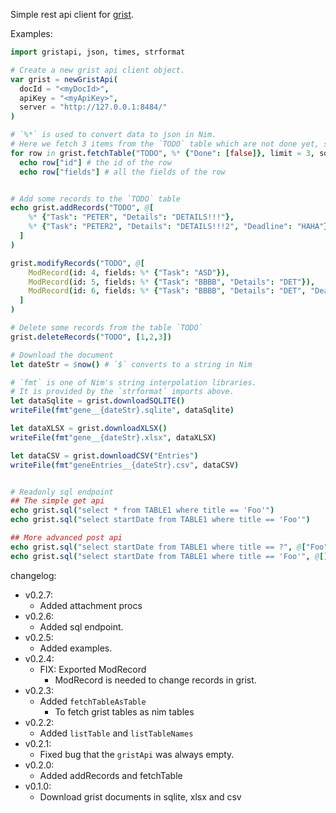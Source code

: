 Simple rest api client for [grist](https://getgrist.com/).

Examples:

```nim
import gristapi, json, times, strformat

# Create a new grist api client object.
var grist = newGristApi(
  docId = "<myDocId>",
  apiKey = "<myApiKey>",
  server = "http://127.0.0.1:8484/"
)

# `%*` is used to convert data to json in Nim.
# Here we fetch 3 items from the `TODO` table which are not done yet, sorted by the "Added" column
for row in grist.fetchTable("TODO", %* {"Done": [false]}, limit = 3, sort = "Added"):
  echo row["id"] # the id of the row
  echo row["fields"] # all the fields of the row


# Add some records to the `TODO` table
echo grist.addRecords("TODO", @[
    %* {"Task": "PETER", "Details": "DETAILS!!!"},
    %* {"Task": "PETER2", "Details": "DETAILS!!!2", "Deadline": "HAHA"}
  ]
)

grist.modifyRecords("TODO", @[
    ModRecord(id: 4, fields: %* {"Task": "ASD"}),
    ModRecord(id: 5, fields: %* {"Task": "BBBB", "Details": "DET"}),
    ModRecord(id: 6, fields: %* {"Task": "BBBB", "Details": "DET", "Deadline": "2022.01.13"}),
  ]
)

# Delete some records from the table `TODO`
grist.deleteRecords("TODO", [1,2,3])

# Download the document
let dateStr = $now() # `$` converts to a string in Nim

# `fmt` is one of Nim's string interpolation libraries.
# It is provided by the `strformat` imports above.
let dataSqlite = grist.downloadSQLITE()
writeFile(fmt"gene__{dateStr}.sqlite", dataSqlite)

let dataXLSX = grist.downloadXLSX()
writeFile(fmt"gene__{dateStr}.xlsx", dataXLSX)

let dataCSV = grist.downloadCSV("Entries")
writeFile(fmt"geneEntries__{dateStr}.csv", dataCSV)


# Readonly sql endpoint
## The simple get api
echo grist.sql("select * from TABLE1 where title == 'Foo'")
echo grist.sql("select startDate from TABLE1 where title == 'Foo'")

## More advanced post api
echo grist.sql("select startDate from TABLE1 where title == ?", @["Foo"], timeout = 500)
echo grist.sql("select startDate from TABLE1 where title == 'Foo'", @[], timeout = 500)

```




changelog:
- v0.2.7:
  - Added attachment procs
- v0.2.6:
  - Added sql endpoint.
- v0.2.5:
  - Added examples.
- v0.2.4:
  - FIX: Exported ModRecord
    - ModRecord is needed to change records in grist.
- v0.2.3:
  - Added `fetchTableAsTable`
    - To fetch grist tables as nim tables
- v0.2.2:
  - Added `listTable` and `listTableNames`
- v0.2.1:
  - Fixed bug that the `gristApi` was always empty.
- v0.2.0:
  - Added addRecords and fetchTable
- v0.1.0:
  - Download grist documents in sqlite, xlsx and csv
